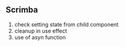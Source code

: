 ## Scrimba

1. check setting state from child component
2. cleanup in use effect
3. use of asyn function